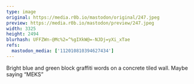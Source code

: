 ```yaml
---
type: image
original: https://media.r0b.io/mastodon/original/247.jpeg
preview: https://media.r0b.io/mastodon/preview/247.jpeg
width: 3325
height: 2494
blurhash: UFFZWn-@Mc%2=^%gIXkW@=-NJDj=yXi_xTae
refs:
  mastodon_media: ['112010810394627434']
---
```


Bright blue and green block graffiti words on a concrete tiled wall. Maybe saying “MEKS”
